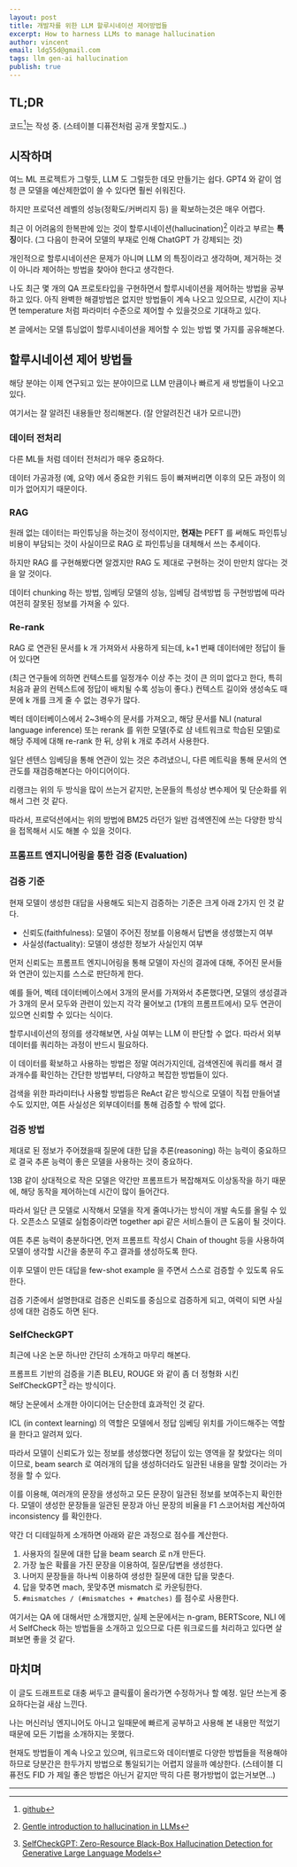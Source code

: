 ```yaml
---
layout: post
title: 개발자를 위한 LLM 할루시네이션 제어방법들
excerpt: How to harness LLMs to manage hallucination
author: vincent
email: ldg55d@gmail.com
tags: llm gen-ai hallucination
publish: true
---
```


## TL;DR

코드[^1]는 작성 중. (스테이블 디퓨전처럼 공개 못할지도..)

## 시작하며

여느 ML 프로젝트가 그렇듯, LLM 도 그럴듯한 데모 만들기는 쉽다. GPT4 와 같이 엄청 큰 모델을 예산제한없이 쓸 수 있다면 훨씬 쉬워진다.

하지만 프로덕션 레벨의 성능(정확도/커버리지 등) 을 확보하는것은 매우 어렵다.

최근 이 어려움의 한복판에 있는 것이 할루시네이션(hallucination)[^2] 이라고 부르는 **특징**이다. (그 다음이 한국어 모델의 부재로 인해 ChatGPT 가 강제되는 것)

개인적으로 할루시네이션은 문제가 아니며 LLM 의 특징이라고 생각하며, 제거하는 것이 아니라 제어하는 방법을 찾아야 한다고 생각한다.

나도 최근 몇 개의 QA 프로토타입을 구현하면서 할루시네이션을 제어하는 방법을 공부하고 있다. 아직 완벽한 해결방법은 없지만 방법들이 계속 나오고 있으므로, 시간이 지나면 temperature 처럼 파라미터 수준으로 제어할 수 있을것으로 기대하고 있다.

본 글에서는 모델 튜닝없이 할루시네이션을 제어할 수 있는 방법 몇 가지를 공유해본다.

## 할루시네이션 제어 방법들

해당 분야는 이제 연구되고 있는 분야이므로 LLM 만큼이나 빠르게 새 방법들이 나오고 있다.

여기서는 잘 알려진 내용들만 정리해본다. (잘 안알려진건 내가 모르니깐)

### 데이터 전처리

다른 ML들 처럼 데이터 전처리가 매우 중요하다.

데이터 가공과정 (예, 요약) 에서 중요한 키워드 등이 빠져버리면 이후의 모든 과정이 의미가 없어지기 때문이다.

### RAG

원래 없는 데이터는 파인튜닝을 하는것이 정석이지만, **현재는** PEFT 를 써해도 파인튜닝 비용이 부담되는 것이 사실이므로 RAG 로 파인튜닝을 대체해서 쓰는 추세이다.

하지만 RAG 를 구현해봤다면 알겠지만 RAG 도 제대로 구현하는 것이 만만치 않다는 것을 알 것이다.

데이터 chunking 하는 방법, 임베딩 모델의 성능, 임베딩 검색방법 등 구현방법에 따라 여전히 잘못된 정보를 가져올 수 있다.

### Re-rank

RAG 로 연관된 문서를 k 개 가져와서 사용하게 되는데, k+1 번째 데이터에만 정답이 들어 있다면

(최근 연구들에 의하면 컨텍스트를 일정개수 이상 주는 것이 큰 의미 없다고 한다, 특히 처음과 끝의 컨텍스트에 정답이 배치될 수록 성능이 좋다.)
컨텍스트 길이와 생성속도 때문에 k 개를 크게 줄 수 없는 경우가 많다.

벡터 데이터베이스에서 2~3배수의 문서를 가져오고, 해당 문서를 NLI (natural language inference) 또는 rerank 를 위한 모델(주로 샴 네트워크로 학습된 모델)로 해당 주제에 대해 re-rank 한 뒤, 상위 k 개로 추려서 사용한다.

일단 센텐스 임베딩을 통해 연관이 있는 것은 추려냈으니, 다른 메트릭을 통해 문서의 연관도를 재검증해본다는 아이디어이다.

리랭크는 위의 두 방식을 많이 쓰는거 같지만, 논문들의 특성상 변수제어 및 단순화를 위해서 그런 것 같다.

따라서, 프로덕션에서는 위의 방법에 BM25 라던가 일반 검색엔진에 쓰는 다양한 방식을 접목해서 시도 해볼 수 있을 것이다.

### 프롬프트 엔지니어링을 통한 검증 (Evaluation)

### 검증 기준

현재 모델이 생성한 대답을 사용해도 되는지 검증하는 기준은 크게 아래 2가지 인 것 같다.

- 신뢰도(faithfulness): 모델이 주어진 정보를 이용해서 답변을 생성했는지 여부
- 사실성(factuality): 모델이 생성한 정보가 사실인지 여부

먼저 신뢰도는 프롬프트 엔지니어링을 통해 모델이 자신의 결과에 대해, 주어진 문서들와 연관이 있는지를 스스로 판단하게 한다.

예를 들어, 벡테 데이터베이스에서 3개의 문서를 가져와서 추론했다면, 모델의 생성결과가 3개의 문서 모두와 관련이 있는지 각각 물어보고 (1개의 프롬프트에서) 모두 연관이 있으면 신뢰할 수 있다는 식이다.

할루시네이션의 정의를 생각해보면, 사실 여부는 LLM 이 판단할 수 없다. 따라서 외부데이터를 쿼리하는 과정이 반드시 필요하다.

이 데이터를 확보하고 사용하는 방법은 정말 여러가지인데, 검색엔진에 쿼리를 해서 결과개수를 확인하는 간단한 방법부터, 다양하고 복잡한 방법들이 있다.

검색을 위한 파라미터나 사용할 방법등은 ReAct 같은 방식으로 모델이 직접 만들어낼 수도 있지만, 여튼 사실성은 외부데이터를 통해 검증할 수 밖에 없다.

### 검증 방법

제대로 된 정보가 주어졌을때 질문에 대한 답을 추론(reasoning) 하는 능력이 중요하므로 결국 추론 능력이 좋은 모델을 사용하는 것이 중요하다.

13B 같이 상대적으로 작은 모델은 약간만 프롬프트가 복잡해져도 이상동작을 하기 때문에, 해당 동작을 제어하는데 시간이 많이 들어간다.

따라서 일단 큰 모델로 시작해서 모델을 작게 줄여나가는 방식이 개발 속도를 올릴 수 있다. 오픈소스 모델로 실험중이라면 together api 같은 서비스들이 큰 도움이 될 것이다.

여튼 추론 능력이 충분하다면, 먼저 프롬프트 작성시 Chain of thought 등을 사용하여 모델이 생각할 시간을 충분히 주고 결과를 생성하도록 한다.

이후 모델이 만든 대답을 few-shot example 을 주면서 스스로 검증할 수 있도록 유도한다.

검증 기준에서 설명한대로 검증은 신뢰도를 중심으로 검증하게 되고, 여력이 되면 사실성에 대한 검증도 하면 된다.

### SelfCheckGPT

최근에 나온 논문 하나만 간단히 소개하고 마무리 해본다.

프롬프트 기반의 검증을 기존 BLEU, ROUGE 와 같이 좀 더 정형화 시킨 SelfCheckGPT[^3] 라는 방식이다.

해당 논문에서 소개한 아이디어는 단순한데 효과적인 것 같다.

ICL (in context learning) 의 역할은 모델에서 정답 임베딩 위치를 가이드해주는 역할을 한다고 알려져 있다.

따라서 모델이 신뢰도가 있는 정보를 생성했다면 정답이 있는 영역을 잘 찾았다는 의미이므로, beam search 로 여러개의 답을 생성하더라도 일관된 내용을 말할 것이라는 가정을 할 수 있다.

이를 이용해, 여러개의 문장을 생성하고 모든 문장이 일관된 정보를 보여주는지 확인한다. 모델이 생성한 문장들을 일관된 문장과 아닌 문장의 비율을 F1 스코어처럼 계산하여 inconsistency 를 확인한다.

약간 더 디테일하게 소개하면 아래와 같은 과정으로 점수를 계산한다.

1. 사용자의 질문에 대한 답을 beam search 로 n개 만든다.
2. 가장 높은 확률을 가진 문장을 이용하여, 질문/답변을 생성한다.
3. 나머지 문장들을 하나씩 이용하여 생성한 질문에 대한 답을 맞춘다.
4. 답을 맞추면 mach, 못맞추면 mismatch 로 카운팅한다.
5. `#mismatches / (#mismatches + #matches)` 를 점수로 사용한다.

여기서는 QA 에 대해서만 소개했지만, 실제 논문에서는 n-gram, BERTScore, NLI 에서 SelfCheck 하는 방법들을 소개하고 있으므로 다른 워크로드를 처리하고 있다면 살펴보면 좋을 것 같다.

## 마치며

이 글도 드래프트로 대충 써두고 클릭률이 올라가면 수정하거나 할 예정. 일단 쓰는게 중요하다는걸 새삼 느낀다.

나는 머신러닝 엔지니어도 아니고 일때문에 빠르게 공부하고 사용해 본 내용만 적었기 때문에 모든 기법을 소개하지는 못했다.

현재도 방법들이 계속 나오고 있으며, 워크로드와 데이터별로 다양한 방법들을 적용해야 하므로 당분간은 한두가지 방법으로 통일되기는 어렵지 않을까 예상한다. (스테이블 디퓨전도 FID 가 제일 좋은 방법은 아닌거 같지만 딱히 다른 평가방법이 없는거보면...)

---

[^1]: [github]()
[^2]: [Gentle introduction to hallucination in LLMs](https://machinelearningmastery.com/a-gentle-introduction-to-hallucinations-in-large-language-models/)
[^3]: [SelfCheckGPT: Zero-Resource Black-Box Hallucination Detection for Generative Large Language Models](https://arxiv.org/abs/2303.08896)

